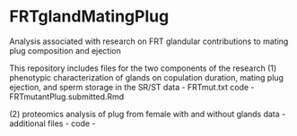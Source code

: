 # FRTglandMatingPlug
Analysis associated with research on FRT glandular contributions to mating plug composition and ejection

This repository includes files for the two components of the research
(1) phenotypic characterization of glands on copulation duration, mating plug ejection, and sperm storage in the SR/ST
data - FRTmut.txt
code - FRTmutantPlug.submitted.Rmd

(2) proteomics analysis of plug from female with and without glands
data - 
additional files - 
code - 

